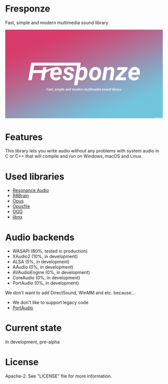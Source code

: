# Fresponze
Fast, simple and modern multimedia sound library

![Fresponze](https://github.com/Vertver/Fresponze/blob/master/Fresponze_poster_FHD.png)

# Features
This library lets you write audio without any problems with system audio in C or C++ that
will compile and run on Windows, macOS and Linux. 

# Used libraries
* [Resonance Audio](https://github.com/resonance-audio/resonance-audio)
* [R8Brain](https://github.com/avaneev/r8brain-free-src)
* [Opus]()
* [Opusfile](https://github.com/xiph/opusfile)
* [OGG](https://github.com/xiph/ogg)
* [libnx](https://github.com/switchbrew/libnx)

# Audio backends
* WASAPI (80%, tested in production)
* XAudio2 (10%, in development)
* ALSA (5%, in development)
* AAudio (0%, in development)
* AVAudioEngine (0%, in development)
* CoreAudio (0%, in development)
* PortAudio (0%, in development)

We don't want to add DirectSound, WinMM and etc. because...
* We don't like to support legacy code
* [PortAudio](http://www.portaudio.com/)

# Current state
In development, pre-alpha 

# License
Apache-2. See "LICENSE" file for more information.
